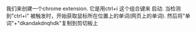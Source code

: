 我们来创建一个chrome extension.
它是用ctrl+i 这个组合键来 启动.
当检测到"ctrl+i" 被触发时，开始获取鼠标所在位置上的单词(网页上的单词).
然后将"单词"+"dkandakdnqhdk"复制到剪切板上
